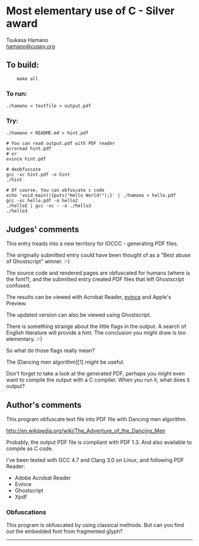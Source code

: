 # Most elementary use of C - Silver award

Tsukasa Hamano  
<hamano@cuspy.org>  

## To build:

        make all

### To run:

    ./hamano < textfile > output.pdf

### Try:

    ./hamano < README.md > hint.pdf

    # You can read output.pdf with PDF reader
    acroread hint.pdf
    # or
    evince hint.pdf

    # deobfuscate
    gcc -xc hint.pdf -o hint
    ./hint

    # Of course, You can obfuscate c code
    echo 'void main(){puts("Hello World!");}' | ./hamano > hello.pdf
    gcc -xc hello.pdf -o hello2
    ./hello2 | gcc -xc - -o ./hello3
    ./hello3

## Judges' comments

This entry treads into a new territory for IOCCC - generating PDF files.

The originally submitted entry could have been thought of as a "Best abuse of
Ghostscript" winner.  :-)

The source code and rendered pages are obfuscated for humans (where
is the font?), and the submitted entry created PDF files that left Ghostscript
confused.

The results can be viewed with Acrobat Reader,
[evince](http://en.wikipedia.org/wiki/Evince) and Apple's Preview.

The updated version can also be viewed using Ghostscript.

There is something strange about the little flags in the output.
A search of English literature will provide a hint.  The conclusion
you might draw is too elementary.  :-)

So what do those flags really mean?

The [Dancing men algorithm][1] might be useful.

Don't forget to take a look at the generated PDF, perhaps you might even want
to compile the output with a C compiler.  When you run it, what does it
output?

## Author's comments

This program obfuscate text file into PDF file with Dancing men
algorithm.

<http://en.wikipedia.org/wiki/The_Adventure_of_the_Dancing_Men>

Probably, the output PDF file is compliant with PDF 1.3. And also
available to compile as C code.

I've been tested with GCC 4.7 and Clang 3.0 on Linux, and following
PDF Reader:

 * Adobe Acrobat Reader
 * Evince
 * Ghostscript
 * Xpdf

### Obfuscations
This program is obfuscated by using classical methods.
But can you find out the embedded font from fragmented glyph?

--------------------------------------------------------------------------------
<!--
(c) Copyright 1984-2015, [Leo Broukhis, Simon Cooper, Landon Curt Noll][judges] - All rights reserved
This work is licensed under a [Creative Commons Attribution-ShareAlike 3.0 Unported License][cc].

[judges]: http://www.ioccc.org/judges.html
[cc]: http://creativecommons.org/licenses/by-sa/3.0/
-->
